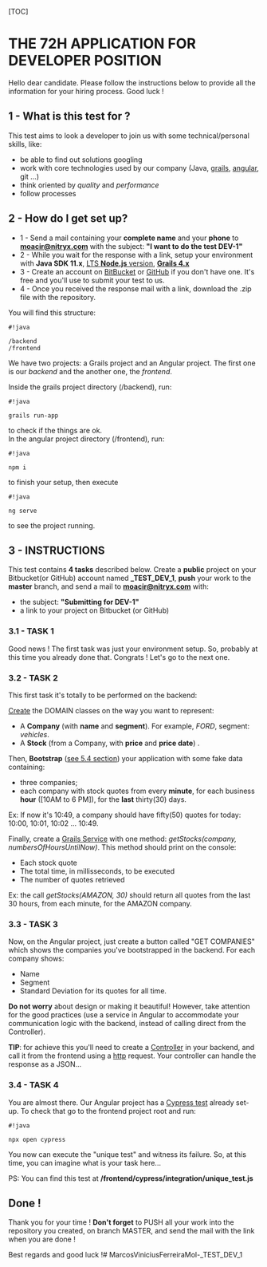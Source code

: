 [TOC]

# THE 72H APPLICATION FOR DEVELOPER POSITION #

Hello dear candidate. Please follow the instructions below to provide all the information for your hiring process. Good luck !  

## **1 -  What is this test for ?** ##

This test aims to look a developer to join us with some technical/personal skills, like: 
 
*  be able to find out solutions googling     
*  work with core technologies used by our company (Java, [grails](https://docs.grails.org/4.0.1/guide/index.html), [angular](https://angular.io/), git ...)  
*  think oriented by *quality* and *performance*  
*  follow processes   

## **2 -  How do I get set up?** ##

*  1 - Send a mail containing your **complete name** and your **phone** to **moacir@nitryx.com** with the subject: **"I want to do the test DEV-1"**
*  2 - While you wait for the response with a link, setup your environment with **Java SDK 11.x**, [LTS **Node.js** version](https://nodejs.org/en/download/), **[Grails 4.x](https://grails.org/download.html)**   
*  3 - Create an account on [BitBucket](https://bitbucket.org/) or [GitHub](https://github.com/) if you don't have one. It's free and you'll use to submit your test to us.
*  4 - Once you received the response mail with a link, download the .zip file with the repository. 
 
  
You will find this structure:


```
#!java

/backend  
/frontend  
```
We have two projects: a Grails project and an Angular project. The first one is our *backend* and the another one, the *frontend*.

Inside the grails project directory (/backend), run:

```
#!java

grails run-app
```
to check if the things are ok.  
In the angular project directory (/frontend), run:

```
#!java

npm i
```
to finish your setup, then execute

```
#!java

ng serve
```
 to see the project running.


## **3 - INSTRUCTIONS** ##

This test contains **4 tasks** described below. Create a **public** project on your Bitbucket(or GitHub) account named **<your name>_TEST_DEV_1**, **push** your work to the **master** branch, and send a mail to **moacir@nitryx.com** with:

*  the subject: **"Submitting for DEV-1"**
*  a link to your project on Bitbucket (or GitHub)

### **3.1 - TASK 1** ###

Good news ! The first task was just your environment setup. So, probably at this time you already done that. Congrats ! Let's go to the next one.

### **3.2 - TASK 2** ###

This first task it's totally to be performed on the backend:

[Create](https://docs.grails.org/4.0.1/ref/Command%20Line/create-domain-class.html) the DOMAIN classes on the way you want to represent:  

*  A **Company** (with **name** and **segment**). For example, *FORD*, segment: *vehicles*.
*  A **Stock** (from a Company, with **price** and **price date**) . 

Then, **Bootstrap** ([see 5.4 section](https://guides.grails.org/creating-your-first-grails-app/guide/index.html)) your application with some fake data containing:  

*  three companies;  
*  each company with stock quotes from every **minute**, for each business **hour** ([10AM to 6 PM]), for the **last** thirty(30) days.

Ex: If now it's 10:49, a company should have fifty(50) quotes for today: 10:00, 10:01, 10:02 ... 10:49.

Finally, create a [Grails Service](https://docs.grails.org/4.0.1/ref/Command%20Line/create-service.html) with one method: *getStocks(company, numbersOfHoursUntilNow)*. This method should print on the console:  

*  Each stock quote
*  The total time, in millisseconds, to be executed
*  The number of quotes retrieved

Ex: the call *getStocks(AMAZON, 30)* should return all quotes from the last 30 hours, from each minute, for the AMAZON company.

### **3.3 - TASK 3** ###

Now, on the Angular project, just create a button called "GET COMPANIES" which shows the companies you've bootstrapped in the backend. For each company shows:  

*  Name
*  Segment
*  Standard Deviation for its quotes for all time.

**Do not worry** about design or making it beautiful! However, take attention for the good practices (use a service in Angular to accommodate your communication logic with the backend, instead of calling direct from the Controller).

**TIP**: for achieve this you'll need to create a [Controller](https://docs.grails.org/4.0.1/guide/theWebLayer.html#controllers) in your backend, and call it from the frontend using a [http](https://angular.io/guide/http) request. Your controller can handle the response as a JSON...

### **3.4 - TASK 4** ###

You are almost there. Our Angular project has a [Cypress test](https://docs.cypress.io/guides/core-concepts/introduction-to-cypress.html) already set-up. To check that go to the frontend project root and run:


```
#!java

npx open cypress
```
You now can execute the "unique test" and witness its failure.
So, at this time, you can imagine what is your task here...

PS: You can find this test at **/frontend/cypress/integration/unique_test.js**



## **Done !** ##
Thank you for your time !
**Don't forget** to PUSH all your work into the repository you created, on branch MASTER, and send the mail with the link when you are done !

Best regards and good luck !# MarcosViniciusFerreiraMol-_TEST_DEV_1

